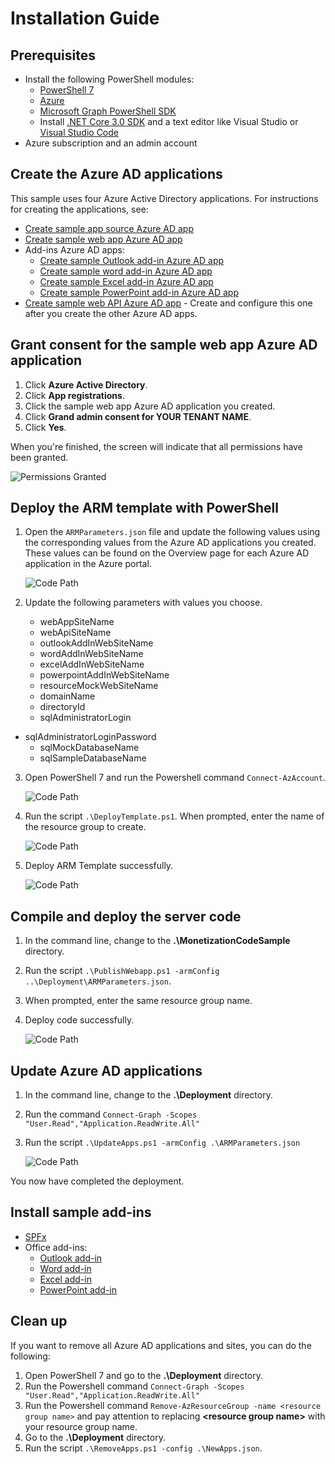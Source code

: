 # Installation Guide

## Prerequisites

- Install the following PowerShell modules:
   - [PowerShell 7]( https://github.com/PowerShell/PowerShell/releases/tag/v7.0.0 )
   - [Azure](https://docs.microsoft.com/en-us/powershell/azure/install-az-ps?view=azps-3.1.0)
   - [Microsoft Graph PowerShell SDK](https://github.com/microsoftgraph/msgraph-sdk-powershell)
   - Install [.NET Core 3.0 SDK](https://dotnet.microsoft.com/download/dotnet-core/3.0) and a text editor like Visual Studio or [Visual Studio Code](https://code.visualstudio.com)
- Azure subscription and an admin account

## Create the Azure AD applications

This sample uses four Azure Active Directory applications. For instructions for creating the applications, see:

- [Create sample app source Azure AD app](CreateSampleAppSourceAADApp.md)
- [Create sample web app Azure AD app](CreateSampleWebAppAADApp.md)
- Add-ins Azure AD apps:
   - [Create sample Outlook add-in Azure AD app](CreateSampleOutlookAddInAADApp.md) 
   - [Create sample word add-in Azure AD app](CreateSampleWordAddInAADApp.md) 
   - [Create sample Excel add-in Azure AD app](CreateSampleExcelAddInAADApp.md) 
   - [Create sample PowerPoint add-in Azure AD app](CreateSamplePowerPointAddInAADApp.md) 
- [Create sample web API Azure AD app](CreateSampleWebAPIAADApp.md) - Create and configure this one after you create the other Azure AD apps. 

## Grant consent for the sample web app Azure AD application

1. Click **Azure Active Directory**.
1. Click **App registrations**.
1. Click the sample web app Azure AD application you created. 
1. Click **Grand admin consent for YOUR TENANT NAME**.
1. Click **Yes**.

When you're finished, the screen will indicate that all permissions have been granted.

![Permissions Granted](./Images/web-app-aad-app-01.png)

## Deploy the ARM template with PowerShell

1. Open the `ARMParameters.json` file and update the following values using the corresponding values from the Azure AD applications you created. These values can be found on the Overview page for each Azure AD application in the Azure portal.

   ![Code Path](Images/6.png)
   
2. Update the following parameters with values you choose.
   - webAppSiteName
   - webApiSiteName
   - outlookAddInWebSiteName
   - wordAddInWebSiteName
   - excelAddInWebSiteName
   - powerpointAddInWebSiteName
   - resourceMockWebSiteName
   - domainName
   - directoryId
   - sqlAdministratorLogin
- sqlAdministratorLoginPassword
   - sqlMockDatabaseName
   - sqlSampleDatabaseName
   
3. Open PowerShell 7 and run the Powershell command `Connect-AzAccount`.

   ![Code Path](Images/7.png)

5. Run the script `.\DeployTemplate.ps1`. When prompted, enter the name of the resource group to create.

   ![Code Path](Images/8.png)

5. Deploy ARM Template successfully.

   ![Code Path](Images/9.png)   

## Compile and deploy the server code

1. In the command line, change to the **.\MonetizationCodeSample** directory.

1. Run the script `.\PublishWebapp.ps1 -armConfig ..\Deployment\ARMParameters.json`. 
   
1. When prompted, enter the same resource group name.
   
1. Deploy code successfully.
   
   ![Code Path](Images/10.png)

## Update Azure AD applications

1. In the command line, change to the **.\Deployment** directory.
1. Run the command `Connect-Graph -Scopes "User.Read","Application.ReadWrite.All"`
1. Run the script `.\UpdateApps.ps1 -armConfig .\ARMParameters.json ` 

   ![Code Path](Images/11.png)

You now have completed the deployment.

## Install sample add-ins

- [SPFx](./SPFx/DeploymentGuide.md)
- Office add-ins:
   -  [Outlook add-in](./AddIn/OutlookAddInDeploymentGuide.md)
   -  [Word add-in](./AddIn/WordAddInDeploymentGuide.md)
   -  [Excel add-in](./AddIn/ExcelAddInDeploymentGuide.md)
   -  [PowerPoint add-in](./AddIn/PowerPointAddInDeploymentGuide.md)

## Clean up

If you want to remove all Azure AD applications and sites, you can do the following:

1. Open PowerShell 7 and go to the **.\Deployment** directory.
1. Run the Powershell command `Connect-Graph -Scopes "User.Read","Application.ReadWrite.All"`
1. Run the Powershell command `Remove-AzResourceGroup -name <resource group name>` and pay attention to replacing **&lt;resource group name&gt;** with your resource group name.
1. Go to the **.\Deployment** directory.
1. Run the script `.\RemoveApps.ps1 -config .\NewApps.json`.
